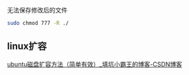 无法保存修改后的文件

```bash
sudo chmod 777 -R ./    
```

## linux扩容

[ubuntu磁盘扩容方法（简单有效）\_填坑小霸王的博客\-CSDN博客](https://blog.csdn.net/Shine_Su/article/details/124630751)

